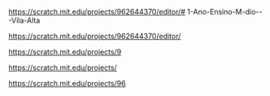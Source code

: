 https://scratch.mit.edu/projects/962644370/editor/# 1-Ano-Ensino-M-dio---Vila-Alta

https://scratch.mit.edu/projects/962644370/editor/

https://scratch.mit.edu/projects/9

https://scratch.mit.edu/projects/

https://scratch.mit.edu/projects/96
